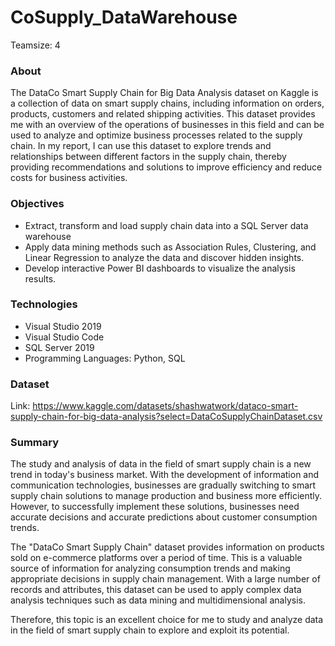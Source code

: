 # CoSupply_DataWarehouse
Teamsize: 4
### About
The DataCo Smart Supply Chain for Big Data Analysis dataset on Kaggle is a collection of data on smart supply chains, including information on orders, products, customers and related shipping activities. This dataset provides me with an overview of the operations of businesses in this field and can be used to analyze and optimize business processes related to the supply chain. In my report, I can use this dataset to explore trends and relationships between different factors in the supply chain, thereby providing recommendations and solutions to improve efficiency and reduce costs for business activities.
### Objectives
- Extract, transform and load supply chain data into a SQL Server data warehouse
- Apply data mining methods such as Association Rules, Clustering, and Linear Regression to analyze the data and discover hidden insights.
- Develop interactive Power BI dashboards to visualize the analysis results.
### Technologies
- Visual Studio 2019
- Visual Studio Code
- SQL Server 2019
- Programming Languages: Python, SQL
### Dataset
Link: https://www.kaggle.com/datasets/shashwatwork/dataco-smart-supply-chain-for-big-data-analysis?select=DataCoSupplyChainDataset.csv

### Summary
The study and analysis of data in the field of smart supply chain is a new trend in today's business market. With the development of information and communication technologies, businesses are gradually switching to smart supply chain solutions to manage production and business more efficiently. However, to successfully implement these solutions, businesses need accurate decisions and accurate predictions about customer consumption trends.

The "DataCo Smart Supply Chain" dataset provides information on products sold on e-commerce platforms over a period of time. This is a valuable source of information for analyzing consumption trends and making appropriate decisions in supply chain management. With a large number of records and attributes, this dataset can be used to apply complex data analysis techniques such as data mining and multidimensional analysis.

Therefore, this topic is an excellent choice for me to study and analyze data in the field of smart supply chain to explore and exploit its potential.
